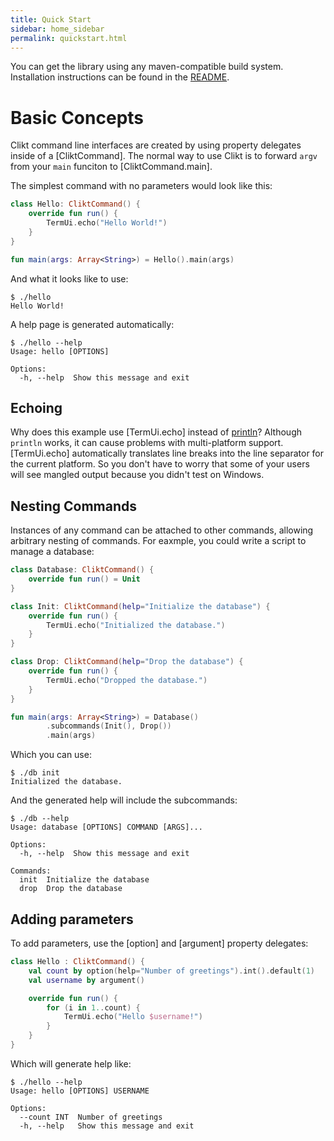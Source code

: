 ```yaml
---
title: Quick Start
sidebar: home_sidebar
permalink: quickstart.html
---
```


You can get the library using any maven-compatible build system.
Installation instructions can be found in the [README](/README.md).

<!-- TODO: talk about app plugin
 https://docs.gradle.org/current/userguide/application_plugin.html  -->

# Basic Concepts

Clikt command line interfaces are created by using property delegates
inside of a [CliktCommand]<!-- TODO -->. The normal way to use Clikt is to forward
`argv` from your `main` funciton to [CliktCommand.main]<!-- TODO -->.

The simplest command with no parameters would look like this:

```kotlin
class Hello: CliktCommand() {
    override fun run() {
        TermUi.echo("Hello World!")
    }
}

fun main(args: Array<String>) = Hello().main(args)
```

And what it looks like to use:

```
$ ./hello
Hello World!
```

A help page is generated automatically:

```
$ ./hello --help
Usage: hello [OPTIONS]

Options:
  -h, --help  Show this message and exit
```

## Echoing

Why does this example use [TermUi.echo]<!-- TODO --> instead of
[println](https://kotlinlang.org/api/latest/jvm/stdlib/kotlin.io/println.html)?
Although `println` works, it can cause problems with multi-platform
support. [TermUi.echo]<!-- TODO --> automatically translates line breaks into the
line separator for the current platform. So you don't have to worry
that some of your users will see mangled output because you didn't test
on Windows.

## Nesting Commands

Instances of any command can be attached to other commands, allowing
arbitrary nesting of commands. For eaxmple, you could write a script to
manage a database:

```kotlin
class Database: CliktCommand() {
    override fun run() = Unit
}

class Init: CliktCommand(help="Initialize the database") {
    override fun run() {
        TermUi.echo("Initialized the database.")
    }
}

class Drop: CliktCommand(help="Drop the database") {
    override fun run() {
        TermUi.echo("Dropped the database.")
    }
}

fun main(args: Array<String>) = Database()
        .subcommands(Init(), Drop())
        .main(args)
```

Which you can use:

```
$ ./db init
Initialized the database.
```

And the generated help will include the subcommands:

```
$ ./db --help
Usage: database [OPTIONS] COMMAND [ARGS]...

Options:
  -h, --help  Show this message and exit

Commands:
  init  Initialize the database
  drop  Drop the database
```


## Adding parameters

To add parameters, use the [option] <!-- TODO --> and [argument] <!--
TODO --> property delegates:

```kotlin
class Hello : CliktCommand() {
    val count by option(help="Number of greetings").int().default(1)
    val username by argument()

    override fun run() {
        for (i in 1..count) {
            TermUi.echo("Hello $username!")
        }
    }
}
```

Which will generate help like:

```
$ ./hello --help
Usage: hello [OPTIONS] USERNAME

Options:
  --count INT  Number of greetings
  -h, --help   Show this message and exit
```
